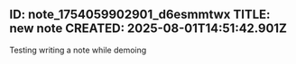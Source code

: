 ID: note_1754059902901_d6esmmtwx
TITLE: new note
CREATED: 2025-08-01T14:51:42.901Z
---
Testing writing a note while demoing